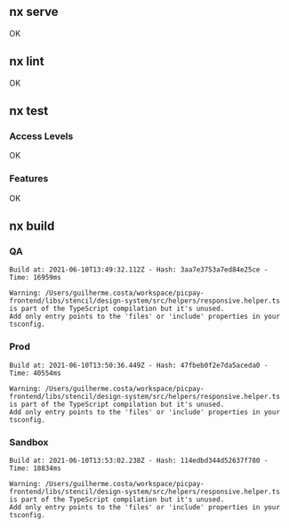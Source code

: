 ## nx serve

OK

## nx lint

OK

## nx test

### Access Levels

OK

### Features

OK

## nx build

### QA

    Build at: 2021-06-10T13:49:32.112Z - Hash: 3aa7e3753a7ed84e25ce - Time: 16959ms

    Warning: /Users/guilherme.costa/workspace/picpay-frontend/libs/stencil/design-system/src/helpers/responsive.helper.ts is part of the TypeScript compilation but it's unused.
    Add only entry points to the 'files' or 'include' properties in your tsconfig.

### Prod

    Build at: 2021-06-10T13:50:36.449Z - Hash: 47fbeb0f2e7da5aceda0 - Time: 40554ms

    Warning: /Users/guilherme.costa/workspace/picpay-frontend/libs/stencil/design-system/src/helpers/responsive.helper.ts is part of the TypeScript compilation but it's unused.
    Add only entry points to the 'files' or 'include' properties in your tsconfig.

### Sandbox

    Build at: 2021-06-10T13:53:02.238Z - Hash: 114edbd344d52637f780 - Time: 18834ms

    Warning: /Users/guilherme.costa/workspace/picpay-frontend/libs/stencil/design-system/src/helpers/responsive.helper.ts is part of the TypeScript compilation but it's unused.
    Add only entry points to the 'files' or 'include' properties in your tsconfig.
